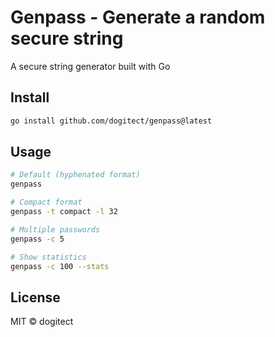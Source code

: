 # Genpass - Generate a random secure string

A secure string generator built with Go

## Install

```bash
go install github.com/dogitect/genpass@latest
```

## Usage

```bash
# Default (hyphenated format)
genpass

# Compact format
genpass -t compact -l 32

# Multiple passwords
genpass -c 5

# Show statistics
genpass -c 100 --stats
```

## License

MIT © dogitect

